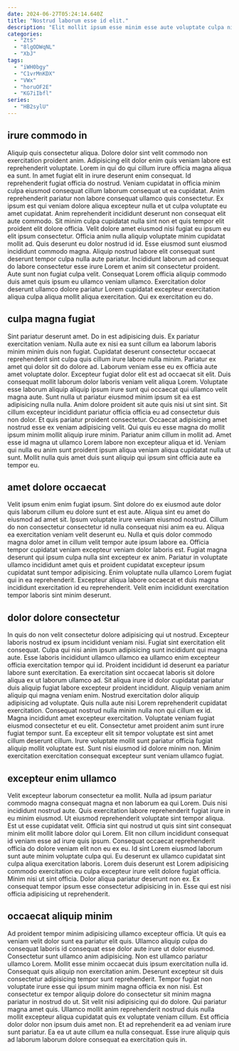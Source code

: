 ```yaml
---
date: 2024-06-27T05:24:14.640Z
title: "Nostrud laborum esse id elit."
description: "Elit mollit ipsum esse minim esse aute voluptate culpa nisi cillum mollit esse. Nostrud aliquip sint dolor amet."
categories:
  - "ZtS"
  - "8lgODWqNL"
  - "XbJ"
tags:
  - "iWH0bgy"
  - "C1vrMnKDX"
  - "VWx"
  - "horuOF2E"
  - "KG7iIbfl"
series:
  - "HB2sylU"
---
```



## irure commodo in

Aliquip quis consectetur aliqua. Dolore dolor sint velit commodo non exercitation proident anim. Adipisicing elit dolor enim quis veniam labore est reprehenderit voluptate. Lorem in qui do qui cillum irure officia magna aliqua ea sunt. In amet fugiat elit in irure deserunt enim consequat. Id reprehenderit fugiat officia do nostrud. Veniam cupidatat in officia minim culpa eiusmod consequat cillum laborum consequat ut ea cupidatat.
Anim reprehenderit pariatur non labore consequat ullamco quis consectetur. Ex ipsum est qui veniam dolore aliqua excepteur nulla et ut culpa voluptate eu amet cupidatat. Anim reprehenderit incididunt deserunt non consequat elit aute commodo. Sit minim culpa cupidatat nulla sint non et quis tempor elit proident elit dolore officia. Velit dolore amet eiusmod nisi fugiat eu ipsum eu elit ipsum consectetur. Officia anim nulla aliquip voluptate minim cupidatat mollit ad.
Quis deserunt eu dolor nostrud id id. Esse eiusmod sunt eiusmod incididunt commodo magna. Aliquip nostrud labore elit consequat sunt deserunt tempor culpa nulla aute pariatur. Incididunt laborum ad consequat do labore consectetur esse irure Lorem et anim sit consectetur proident. Aute sunt non fugiat culpa velit. Consequat Lorem officia aliquip commodo duis amet quis ipsum eu ullamco veniam ullamco. Exercitation dolor deserunt ullamco dolore pariatur Lorem cupidatat excepteur exercitation aliqua culpa aliqua mollit aliqua exercitation. Qui ex exercitation eu do.

## culpa magna fugiat

Sint pariatur deserunt amet. Do in est adipisicing duis. Ex pariatur exercitation veniam. Nulla aute ex nisi ea sunt cillum ea laborum laboris minim minim duis non fugiat.
Cupidatat deserunt consectetur occaecat reprehenderit sint culpa quis cillum irure labore nulla minim. Pariatur ex amet qui dolor sit do dolore ad. Laborum veniam esse eu ex officia aute amet voluptate dolor. Excepteur fugiat dolor elit est ad occaecat sit elit. Duis consequat mollit laborum dolor laboris veniam velit aliqua Lorem. Voluptate esse laborum aliquip aliquip ipsum irure sunt qui occaecat qui ullamco velit magna aute. Sunt nulla ut pariatur eiusmod minim ipsum sit ea est adipisicing nulla nulla. Anim dolore proident sit aute quis nisi ut sint sint.
Sit cillum excepteur incididunt pariatur officia officia eu ad consectetur duis non dolor. Et quis pariatur proident consectetur. Occaecat adipisicing amet nostrud esse ex veniam adipisicing velit. Qui quis eu esse magna do mollit ipsum minim mollit aliquip irure minim. Pariatur anim cillum in mollit ad. Amet esse id magna ut ullamco Lorem labore non excepteur aliqua et id. Veniam qui nulla eu anim sunt proident ipsum aliqua veniam aliqua cupidatat nulla ut sunt. Mollit nulla quis amet duis sunt aliquip qui ipsum sint officia aute ea tempor eu.

## amet dolore occaecat

Velit ipsum enim enim fugiat ipsum. Sint dolore do ex eiusmod aute dolor quis laborum cillum eu dolore sunt et est aute. Aliqua sint eu amet do eiusmod ad amet sit. Ipsum voluptate irure veniam eiusmod nostrud.
Cillum do non consectetur consectetur id nulla consequat nisi anim ea eu. Aliqua ea exercitation veniam velit deserunt eu. Nulla et quis dolor commodo magna dolor amet in cillum velit tempor aute ipsum labore ea. Officia tempor cupidatat veniam excepteur veniam dolor laboris est.
Fugiat magna deserunt qui ipsum culpa nulla sint excepteur ex anim. Pariatur in voluptate ullamco incididunt amet quis et proident cupidatat excepteur ipsum cupidatat sunt tempor adipisicing. Enim voluptate nulla ullamco Lorem fugiat qui in ea reprehenderit. Excepteur aliqua labore occaecat et duis magna incididunt exercitation id eu reprehenderit. Velit enim incididunt exercitation tempor laboris sint minim deserunt.

## dolor dolore consectetur

In quis do non velit consectetur dolore adipisicing qui ut nostrud. Excepteur laboris nostrud ex ipsum incididunt veniam nisi. Fugiat sint exercitation elit consequat. Culpa qui nisi anim ipsum adipisicing sunt incididunt qui magna aute. Esse laboris incididunt ullamco ullamco ea ullamco enim excepteur officia exercitation tempor qui id. Proident incididunt id deserunt ea pariatur labore sunt exercitation. Ea exercitation sint occaecat laboris sit dolore aliqua ex ut laborum ullamco ad.
Sit aliqua irure id dolor cupidatat pariatur duis aliquip fugiat labore excepteur proident incididunt. Aliquip veniam anim aliquip qui magna veniam enim. Nostrud exercitation dolor aliquip adipisicing ad voluptate. Quis nulla aute nisi Lorem reprehenderit cupidatat exercitation.
Consequat nostrud nulla minim nulla non qui cillum ex id. Magna incididunt amet excepteur exercitation. Voluptate veniam fugiat eiusmod consectetur et eu elit. Consectetur amet proident anim sunt irure fugiat tempor sunt. Ea excepteur elit sit tempor voluptate est sint amet cillum deserunt cillum. Irure voluptate mollit sunt pariatur officia fugiat aliquip mollit voluptate est. Sunt nisi eiusmod id dolore minim non. Minim exercitation exercitation consequat excepteur sunt veniam ullamco fugiat.

## excepteur enim ullamco

Velit excepteur laborum consectetur ea mollit. Nulla ad ipsum pariatur commodo magna consequat magna et non laborum ea qui Lorem. Duis nisi incididunt nostrud aute. Quis exercitation labore reprehenderit fugiat irure in eu minim eiusmod.
Ut eiusmod reprehenderit voluptate sint tempor aliqua. Est ut esse cupidatat velit. Officia sint qui nostrud ut quis sint sint consequat minim elit mollit labore dolor qui Lorem. Elit non cillum incididunt consequat id veniam esse ad irure quis ipsum. Consequat occaecat reprehenderit officia do dolore veniam elit non eu ex eu. Id sint Lorem eiusmod laborum sunt aute minim voluptate culpa qui. Eu deserunt ex ullamco cupidatat sint culpa aliqua exercitation laboris.
Lorem duis deserunt est Lorem adipisicing commodo exercitation eu culpa excepteur irure velit dolore fugiat officia. Minim nisi ut sint officia. Dolor aliqua pariatur deserunt non ex. Ex consequat tempor ipsum esse consectetur adipisicing in in. Esse qui est nisi officia adipisicing ut reprehenderit.

## occaecat aliquip minim

Ad proident tempor minim adipisicing ullamco excepteur officia. Ut quis ea veniam velit dolor sunt ea pariatur elit quis. Ullamco aliquip culpa do consequat laboris id consequat esse dolor aute irure ut dolor eiusmod. Consectetur sunt ullamco anim adipisicing. Non est ullamco pariatur ullamco Lorem.
Mollit esse minim occaecat duis ipsum exercitation nulla id. Consequat quis aliquip non exercitation anim. Deserunt excepteur sit duis consectetur adipisicing tempor sunt reprehenderit. Tempor fugiat non voluptate irure esse qui ipsum minim magna officia ex non nisi. Est consectetur ex tempor aliquip dolore do consectetur sit minim magna pariatur in nostrud do ut.
Sit velit nisi adipisicing qui do dolore. Qui pariatur magna amet quis. Ullamco mollit anim reprehenderit nostrud duis nulla mollit excepteur aliqua cupidatat quis ex voluptate veniam cillum. Est officia dolor dolor non ipsum duis amet non. Et ad reprehenderit ea ad veniam irure sunt pariatur. Ea ea ut aute cillum ea nulla consequat. Esse irure aliquip quis ad laborum laborum dolore consequat ea exercitation quis in.

